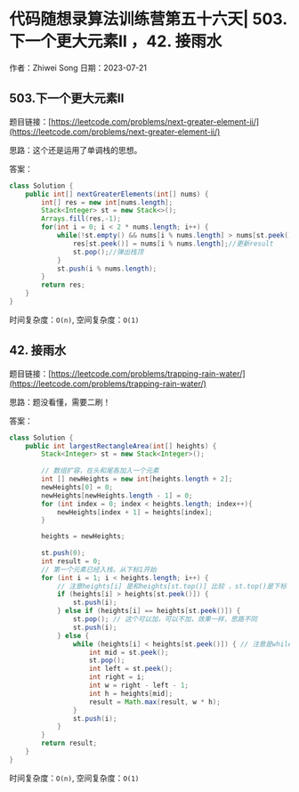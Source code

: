 # 代码随想录算法训练营第五十六天| 503.下一个更大元素II ，42. 接雨水
作者：Zhiwei Song 
日期：2023-07-21

## 503.下一个更大元素II
题目链接：[https://leetcode.com/problems/next-greater-element-ii/](https://leetcode.com/problems/next-greater-element-ii/)

思路：这个还是运用了单调栈的思想。

答案：

```java
class Solution {
    public int[] nextGreaterElements(int[] nums) {
        int[] res = new int[nums.length];
        Stack<Integer> st = new Stack<>();
        Arrays.fill(res,-1);
        for(int i = 0; i < 2 * nums.length; i++) {
            while(!st.empty() && nums[i % nums.length] > nums[st.peek()]) {
                res[st.peek()] = nums[i % nums.length];//更新result
                st.pop();//弹出栈顶
            }
            st.push(i % nums.length);
        }
        return res;
    }
}
```

时间复杂度：``O(n)``, 空间复杂度：``O(1)``

## 42. 接雨水
题目链接：[https://leetcode.com/problems/trapping-rain-water/](https://leetcode.com/problems/trapping-rain-water/)

思路：题没看懂，需要二刷！

答案：

```java
class Solution {
    public int largestRectangleArea(int[] heights) {
        Stack<Integer> st = new Stack<Integer>();
        
        // 数组扩容，在头和尾各加入一个元素
        int [] newHeights = new int[heights.length + 2];
        newHeights[0] = 0;
        newHeights[newHeights.length - 1] = 0;
        for (int index = 0; index < heights.length; index++){
            newHeights[index + 1] = heights[index];
        }

        heights = newHeights;
        
        st.push(0);
        int result = 0;
        // 第一个元素已经入栈，从下标1开始
        for (int i = 1; i < heights.length; i++) {
            // 注意heights[i] 是和heights[st.top()] 比较 ，st.top()是下标
            if (heights[i] > heights[st.peek()]) {
                st.push(i);
            } else if (heights[i] == heights[st.peek()]) {
                st.pop(); // 这个可以加，可以不加，效果一样，思路不同
                st.push(i);
            } else {
                while (heights[i] < heights[st.peek()]) { // 注意是while
                    int mid = st.peek();
                    st.pop();
                    int left = st.peek();
                    int right = i;
                    int w = right - left - 1;
                    int h = heights[mid];
                    result = Math.max(result, w * h);
                }
                st.push(i);
            }
        }
        return result;
    }
}
```

时间复杂度：``O(n)``, 空间复杂度：``O(1)``
